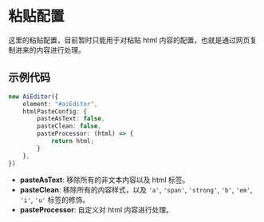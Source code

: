 # 粘贴配置

这里的粘贴配置，目前暂时只能用于对粘贴 html 内容的配置，也就是通过网页复制进来的内容进行处理。


## 示例代码

```typescript
new AiEditor({
    element: "#aiEditor",
    htmlPasteConfig: {
        pasteAsText: false,
        pasteClean: false,
        pasteProcessor: (html) => {
            return html;
        }
    },
})
```

- **pasteAsText**: 移除所有的非文本内容以及 html 标签。
- **pasteClean**: 移除所有的内容样式，以及 `'a'`, `'span'`, `'strong'`, `'b'`, `'em'`, `'i'`, `'u'` 标签的修饰。
- **pasteProcessor**: 自定义对 html 内容进行处理。